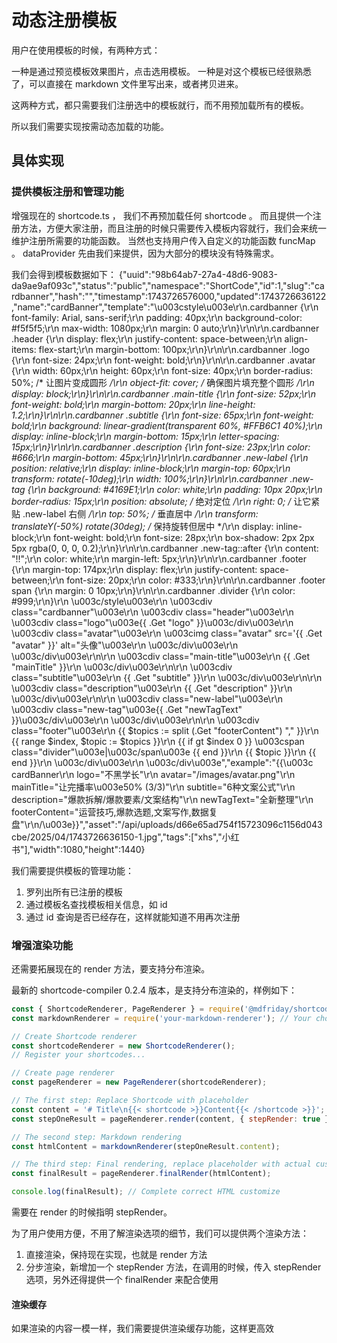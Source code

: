 # 动态注册模板

用户在使用模板的时候，有两种方式：

一种是通过预览模板效果图片，点击选用模板。
一种是对这个模板已经很熟悉了，可以直接在 markdown 文件里写出来，或者拷贝进来。

这两种方式，都只需要我们注册选中的模板就行，而不用预加载所有的模板。

所以我们需要实现按需动态加载的功能。

## 具体实现

### 提供模板注册和管理功能

增强现在的 shortcode.ts ， 我们不再预加载任何 shortcode 。 
而且提供一个注册方法，方便大家注册，而且注册的时候只需要传入模板内容就行，我们会来统一维护注册所需要的功能函数。
当然也支持用户传入自定义的功能函数 funcMap 。 dataProvider 先由我们来提供，因为大部分的模块没有特殊需求。

我们会得到模板数据如下：
{"uuid":"98b64ab7-27a4-48d6-9083-da9ae9af093c","status":"public","namespace":"ShortCode","id":1,"slug":"cardbanner","hash":"","timestamp":1743726576000,"updated":1743726636122,"name":"cardBanner","template":"\u003cstyle\u003e\r\n.cardbanner {\r\n    font-family: Arial, sans-serif;\r\n            padding: 40px;\r\n            background-color: #f5f5f5;\r\n            max-width: 1080px;\r\n            margin: 0 auto;\r\n}\r\n\r\n.cardbanner .header {\r\n   display: flex;\r\n            justify-content: space-between;\r\n            align-items: flex-start;\r\n            margin-bottom: 100px;\r\n}\r\n\r\n.cardbanner .logo {\r\n    font-size: 24px;\r\n    font-weight: bold;\r\n}\r\n\r\n.cardbanner .avatar {\r\n    width: 60px;\r\n            height: 60px;\r\n            font-size: 40px;\r\n            border-radius: 50%; /* 让图片变成圆形 */\r\n            object-fit: cover; /* 确保图片填充整个圆形 */\r\n            display: block;\r\n}\r\n\r\n.cardbanner .main-title {\r\n    font-size: 52px;\r\n            font-weight: bold;\r\n            margin-bottom: 20px;\r\n            line-height: 1.2;\r\n}\r\n\r\n.cardbanner .subtitle {\r\n    font-size: 65px;\r\n            font-weight: bold;\r\n            background: linear-gradient(transparent 60%, #FFB6C1 40%);\r\n            display: inline-block;\r\n            margin-bottom: 15px;\r\n            letter-spacing: 15px;\r\n}\r\n\r\n.cardbanner .description {\r\n    font-size: 23px;\r\n            color: #666;\r\n            margin-bottom: 45px;\r\n}\r\n\r\n.cardbanner .new-label {\r\n    position: relative;\r\n            display: inline-block;\r\n            margin-top: 60px;\r\n            transform: rotate(-10deg);\r\n            width: 100%;\r\n}\r\n\r\n.cardbanner .new-tag {\r\n    background: #4169E1;\r\n            color: white;\r\n            padding: 10px 20px;\r\n            border-radius: 15px;\r\n            position: absolute;  /* 绝对定位 */\r\n            right: 0;  /* 让它紧贴 .new-label 右侧 */\r\n            top: 50%;  /* 垂直居中 */\r\n            transform: translateY(-50%) rotate(30deg);  /* 保持旋转但居中 */\r\n            display: inline-block;\r\n            font-weight: bold;\r\n            font-size: 28px;\r\n            box-shadow: 2px 2px 5px rgba(0, 0, 0, 0.2);\r\n}\r\n\r\n.cardbanner .new-tag::after {\r\n    content: \"!!\";\r\n    color: white;\r\n    margin-left: 5px;\r\n}\r\n\r\n.cardbanner .footer {\r\n     margin-top: 174px;\r\n            display: flex;\r\n            justify-content: space-between;\r\n            font-size: 20px;\r\n            color: #333;\r\n}\r\n\r\n.cardbanner .footer span {\r\n    margin: 0 10px;\r\n}\r\n\r\n.cardbanner .divider {\r\n    color: #999;\r\n}\r\n      \u003c/style\u003e\r\n      \u003cdiv class=\"cardbanner\"\u003e\r\n        \u003cdiv class=\"header\"\u003e\r\n          \u003cdiv class=\"logo\"\u003e{{ .Get \"logo\" }}\u003c/div\u003e\r\n          \u003cdiv class=\"avatar\"\u003e\r\n           \u003cimg class=\"avatar\" src='{{ .Get \"avatar\" }}' alt=\"头像\"\u003e\r\n          \u003c/div\u003e\r\n        \u003c/div\u003e\r\n\r\n        \u003cdiv class=\"main-title\"\u003e\r\n          {{ .Get \"mainTitle\" }}\r\n        \u003c/div\u003e\r\n\r\n        \u003cdiv class=\"subtitle\"\u003e\r\n          {{ .Get \"subtitle\" }}\r\n        \u003c/div\u003e\r\n\r\n        \u003cdiv class=\"description\"\u003e\r\n          {{ .Get \"description\" }}\r\n        \u003c/div\u003e\r\n\r\n        \u003cdiv class=\"new-label\"\u003e\r\n          \u003cdiv class=\"new-tag\"\u003e{{ .Get \"newTagText\" }}\u003c/div\u003e\r\n        \u003c/div\u003e\r\n\r\n        \u003cdiv class=\"footer\"\u003e\r\n        {{ $topics := split (.Get \"footerContent\") \",\" }}\r\n        {{ range $index, $topic := $topics }}\r\n            {{ if gt $index 0 }} \u003cspan class=\"divider\"\u003e|\u003c/span\u003e {{ end }}\r\n            {{ $topic }}\r\n        {{ end }}\r\n        \u003c/div\u003e\r\n      \u003c/div\u003e","example":"{{\u003c cardBanner\r\n    logo=\"不黑学长\"\r\n    avatar=\"/images/avatar.png\"\r\n    mainTitle=\"让完播率\u003e50% (3/3)\"\r\n    subtitle=\"6种文案公式\"\r\n    description=\"爆款拆解/爆款要素/文案结构\"\r\n    newTagText=\"全新整理\"\r\n    footerContent=\"运营技巧,爆款选题,文案写作,数据复盘\"\r\n/\u003e}}","asset":"/api/uploads/d66e65ad754f15723096c1156d043cbe/2025/04/1743726636150-1.jpg","tags":["xhs","小红书"],"width":1080,"height":1440}

我们需要提供模板的管理功能：

1. 罗列出所有已注册的模板
2. 通过模板名查找模板相关信息，如 id
3. 通过 id 查询是否已经存在，这样就能知道不用再次注册

### 增强渲染功能

还需要拓展现在的 render 方法，要支持分布渲染。

最新的 shortcode-compiler 0.2.4 版本，是支持分布渲染的，样例如下：

```javascript
const { ShortcodeRenderer, PageRenderer } = require('@mdfriday/shortcode-compiler');
const markdownRenderer = require('your-markdown-renderer'); // Your chosen Markdown renderer

// Create Shortcode renderer
const shortcodeRenderer = new ShortcodeRenderer();
// Register your shortcodes...

// Create page renderer
const pageRenderer = new PageRenderer(shortcodeRenderer);

// The first step: Replace Shortcode with placeholder
const content = '# Title\n{{< shortcode >}}Content{{< /shortcode >}}';
const stepOneResult = pageRenderer.render(content, { stepRender: true });

// The second step: Markdown rendering
const htmlContent = markdownRenderer(stepOneResult.content);

// The third step: Final rendering, replace placeholder with actual customize
const finalResult = pageRenderer.finalRender(htmlContent);

console.log(finalResult); // Complete correct HTML customize
```

需要在 render 的时候指明 stepRender。

为了用户使用方便，不用了解渲染选项的细节，我们可以提供两个渲染方法：

1. 直接渲染，保持现在实现，也就是 render 方法
2. 分步渲染，新增加一个 stepRender 方法，在调用的时候，传入 stepRender 选项，另外还得提供一个 finalRender 来配合使用

#### 渲染缓存

如果渲染的内容一模一样，我们需要提供渲染缓存功能，这样更高效
